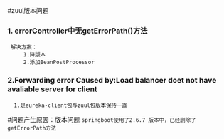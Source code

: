 #zuul版本问题
### 1. errorController中无getErrorPath()方法
~~~
 解决方案：
     1.降版本
     2.添加BeanPostProcessor
~~~


### 2.Forwarding error Caused by:Load balancer doet not have avaliable server for client
~~~
  1.是eureka-client包与zuul包版本保持一直
~~~

#问题产生原因：版本问题
`springboot使用了2.6.7 版本中，已经删除了getErrorPath方法`